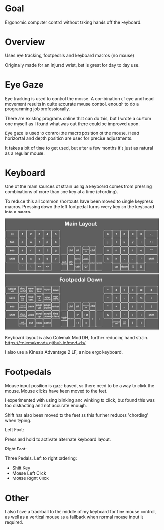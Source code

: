 # Goal

Ergonomic computer control without taking hands off the keyboard. 

# Overview

Uses eye tracking, footpedals and keyboard macros (no mouse)

Originally made for an injured wrist, but is great for day to day use.

# Eye Gaze

Eye tracking is used to control the mouse. A combination of eye and head movement results in quite accurate mouse control, enough to do a programming job professionally.

There are existing programs online that can do this, but I wrote a custom one myself as I found what was out there could be improved upon. 

Eye gaze is used to control the macro position of the mouse. Head horizontal and depth position are used for precise adjustments.

It takes a bit of time to get used, but after a few months it's just as natural as a regular mouse.

# Keyboard

One of the main sources of strain using a keyboard comes from pressing combinations of more than one key at a time (chording). 

To reduce this all common shortcuts have been moved to single keypress macros. Pressing down the left footpedal turns every key on the keyboard into a macro.

![kinesis layout](images/kinesis%20layout.png?raw=true)
![kinesis layout alternate](images/kinesis%20layout%20alternate.png?raw=true)

Keyboard layout is also Colemak Mod DH, further reducing hand strain.
https://colemakmods.github.io/mod-dh/

I also use a Kinesis Advantage 2 LF, a nice ergo keyboard.

# Footpedals

Mouse input position is gaze based, so there need to be a way to click the mouse. Mouse clicks have been moved to the feet.

I experimented with using blinking and winking to click, but found this was too distracting and not accurate enough.

Shift has also been moved to the feet as this further reduces 'chording' when typing.

Left Foot:

Press and hold to activate alternate keyboard layout.

Right Foot:

Three Pedals. Left to right ordering:
- Shift Key
- Mouse Left Click
- Mouse Right Click

# Other

I also have a trackball to the middle of my keyboard for fine mouse control, as well as a vertical mouse as a fallback when normal mouse input is required.
